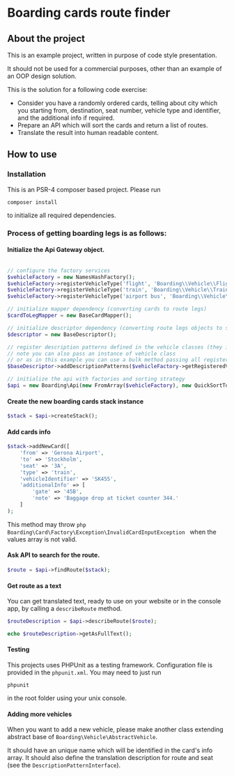 # Boarding cards route finder

## About the project

This is an example project, written in purpose of code style presentation.

It should not be used for a commercial purposes, other than an example of an OOP design solution.

This is the solution for a following code exercise:
* Consider you have a randomly ordered cards, telling about city which you starting from, destination,
seat number, vehicle type and identifier, and the additional info if required.
* Prepare an API which will sort the cards and return a list of routes.
* Translate the result into human readable content.

## How to use

### Installation

This is an PSR-4 composer based project. Please run

```composer install```

to initialize all required dependencies.

### Process of getting boarding legs is as follows:

#### Initialize the Api Gateway object.

```php

// configure the factory services
$vehicleFactory = new NamesHashFactory();
$vehicleFactory->registerVehicleType('flight', 'Boarding\\Vehicle\\Flight');
$vehicleFactory->registerVehicleType('train', 'Boarding\\Vehicle\\Train');
$vehicleFactory->registerVehicleType('airport bus', 'Boarding\\Vehicle\\AirportBus');

// initialize mapper dependency (converting cards to route legs)
$cardToLegMapper = new BaseCardMapper();

// initialize descriptor dependency (converting route legs objects to strings)
$descriptor = new BaseDescriptor();

// register description patterns defined in the vehicle classes (they implement a ```DescriptionPatternInterface``` interface)
// note you can also pass an instance of vehicle class
// or as in this example you can use a bulk method passing all registered vehicle types from the ```VehicleFactoryInterface``` instance
$baseDescriptor->addDescriptionPatterns($vehicleFactory->getRegisteredVehicles());

// initialize the api with factories and sorting strategy
$api = new Boarding\Api(new FromArray($vehicleFactory), new QuickSortTopological($cardToLegMapper), $descriptor);

```

#### Create the new boarding cards stack instance

```php
$stack = $api->createStack();
```

#### Add cards info

```php
$stack->addNewCard([
    'from' => 'Gerona Airport',
    'to' => 'Stockholm',
    'seat' => '3A',
    'type' => 'train',
    'vehicleIdentifier' => 'SK455',
    'additionalInfo' => [
        'gate' => '45B',
        'note' => 'Baggage drop at ticket counter 344.'
    ]
);
```

This method may throw ```php Boarding\Card\Factory\Exception\InvalidCardInputException ``` when the values array is not valid.

#### Ask API to search for the route.

```php
$route = $api->findRoute($stack);
```

#### Get route as a text

You can get translated text, ready to use on your website or in the console app, by calling a ```describeRoute``` method.

```php
$routeDescription = $api->describeRoute($route);

echo $routeDescription->getAsFullText();

```

#### Testing

This projects uses PHPUnit as a testing framework. Configuration file is provided in the ```phpunit.xml```.
You may need to just run

```
phpunit
```

in the root folder using your unix console.

#### Adding more vehicles

When you want to add a new vehicle, please make another class extending abstract base of ```Boarding\Vehicle\AbstractVehicle```.

It should have an unique name which will be identified in the card's info array. It should also define
the translation description for route and seat (see the ```DescriptionPatternInterface```).
